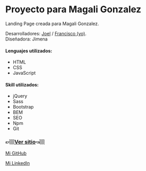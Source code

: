 # Proyecto para Magali Gonzalez
Landing Page creada para Magali Gonzalez.

Desarrolladores: [Joel](https://github.com/JoelIsaac) / [Francisco (yo)](https://github.com/franRappazzini). <br>
Diseñadora: Jimena 

#### Lenguajes utilizados:
* HTML
* CSS
* JavaScript

#### Skill utilizados:
* jQuery
* Sass
* Bootstrap
* BEM
* SEO
* Npm
* Git




### 👉🏼[Ver sitio](https://franrappazzini.github.io/proyectoMagali/)👈🏼

[Mi GitHub](https://github.com/franRappazzini)

[Mi LinkedIn](https://www.linkedin.com/in/franciscorappazzini/)

